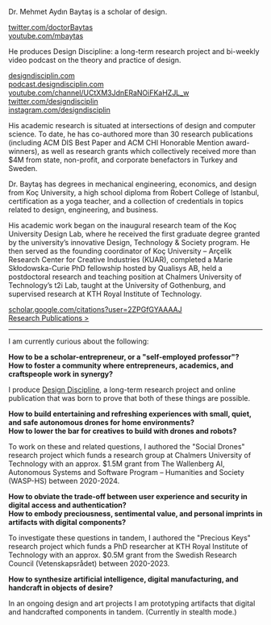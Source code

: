<!-- <div class="row mt-3"> -->
<!-- <div class="col-md-12" markdown="1"> -->

<!-- # Mehmet Aydın Baytaş -->

<!-- </div> -->
<!-- </div> --><!-- .row -->

<div class="row">
<div class="col-md-4" markdown="1">

Dr. Mehmet Aydın Baytaş is a scholar of design.

[twitter.com/doctorBaytas](http://twitter.com/doctorBaytas)  
[youtube.com/mbaytas](http://youtube.com/mbaytas)    

</div>

<div class="col-md-4" markdown="1">

He produces Design Discipline: a long-term research project and bi-weekly video podcast on the theory and practice of design.

[designdisciplin.com](http://designdisciplin.com)  
[podcast.designdisciplin.com](http://podcast.designdisciplin.com)  
[youtube.com/channel/UCtXM3JdnERaNOiFKaHZJL_w](https://www.youtube.com/channel/UCtXM3JdnERaNOiFKaHZJL_w)  
[twitter.com/designdisciplin](http://twitter.com/designdisciplin)  
[instagram.com/designdisciplin](http://instagram.com/designdisciplin.com)  


</div>

<div class="col-md-4" markdown="1">

His academic research is situated at intersections of design and computer science. To date, he has co-authored more than 30 research publications (including ACM DIS Best Paper and ACM CHI Honorable Mention award-winners), as well as research grants which collectively received more than $4M from state, non-profit, and corporate benefactors in Turkey and Sweden. 

Dr. Baytaş has degrees in mechanical engineering, economics, and design from Koç University, a high school diploma from Robert College of Istanbul, certification as a yoga teacher, and a collection of credentials in topics related to design, engineering, and business.

His academic work began on the inaugural research team of the Koç University Design Lab, where he received the first graduate degree granted by the university’s innovative Design, Technology & Society program. He then served as the founding coordinator of Koç University – Arçelik Research Center for Creative Industries (KUAR), completed a Marie Skłodowska-Curie PhD fellowship hosted by Qualisys AB, held a postdoctoral research and teaching position at Chalmers University of Technology’s t2i Lab, taught at the University of Gothenburg, and supervised research at KTH Royal Institute of Technology.

[scholar.google.com/citations?user=2ZPGfGYAAAAJ](https://scholar.google.com/citations?user=2ZPGfGYAAAAJ)  
[Research Publications >](/research/)

</div>

</div><!-- .row -->

<hr>

<div class="row">
<div class="col-md-8" markdown="1">
  
I am currently curious about the following:

**How to be a scholar-entrepreneur, or a "self-employed professor"?**  
**How to foster a community where entrepreneurs, academics, and craftspeople work in synergy?**

I produce [Design Discipline](http://designdisciplin.com), a long-term research project and online publication that was born to prove that both of these things are possible.

**How to build entertaining and refreshing experiences with small, quiet, and safe autonomous drones for home environments?**  
**How to lower the bar for creatives to build with drones and robots?**  

To work on these and related questions, I authored the "Social Drones" research project which funds a research group at Chalmers University of Technology with an approx. $1.5M grant from The Wallenberg AI, Autonomous Systems and Software Program – Humanities and Society (WASP-HS) between 2020-2024.

**How to obviate the trade-off between user experience and security in digital access and authentication?**  
**How to embody preciousness, sentimental value, and personal imprints in artifacts with digital components?**

To investigate these questions in tandem, I authored the "Precious Keys" research project which funds a PhD researcher at KTH Royal Institute of Technology with an approx. $0.5M grant from the Swedish Research Council (Vetenskapsrådet) between 2020-2023.

**How to synthesize artificial intelligence, digital manufacturing, and handcraft in objects of desire?**  

In an ongoing design and art projects I am prototyping artifacts that digital and handcrafted components in tandem. (Currently in stealth mode.)
  
</div><!-- col -->
</div><!-- row -->
